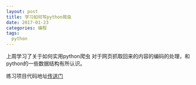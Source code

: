 ```yaml
---
layout: post
title: 学习如何写python爬虫
date: 2017-01-23
categories: 编程
tags:
  python
---
```


上周学习了关于如何实用python爬虫
对于网页抓取回来的内容的编码的处理，和python的一些数据结构有所认识。


练习项目代码地址[传送门](https://github.com/lingqie/PythonPractice)
